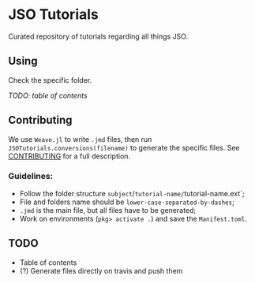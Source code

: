 # JSO Tutorials

Curated repository of tutorials regarding all things JSO.

## Using

Check the specific folder.

*TODO: table of contents*

## Contributing

We use `Weave.jl` to write `.jmd` files, then run `JSOTutorials.conversions(filename)` to generate the specific files. See [CONTRIBUTING](CONTRIBUTING.md) for a full description.

### Guidelines:

- Follow the folder structure `subject`/`tutorial-name/`tutorial-name.ext`;
- File and folders name should be `lower-case-separated-by-dashes`;
- `.jmd` is the main file, but all files have to be generated;
- Work on environments (`pkg> activate .`) and save the `Manifest.toml`.

## TODO

- Table of contents
- (?) Generate files directly on travis and push them
